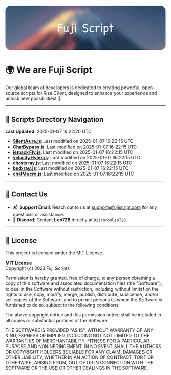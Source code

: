 ![Banner](.github/b.webp)

# 🌍 **We are Fuji Script**

Our global team of developers is dedicated to creating powerful, open-source scripts for Rise Client, designed to enhance your experience and unlock new possibilities! 🌟

---
<!-- SCRIPTS_NAVIGATION_START -->
## 📂 **Scripts Directory Navigation**

**Last Updated**: 2025-01-07 16:22:20 UTC

- **[SilentAura.js](scripts/SilentAura.js)**: Last modified on 2025-01-07 16:22:15 UTC
- **[ChatBypass.js](scripts/ChatBypass.js)**: Last modified on 2025-01-07 16:22:15 UTC
- **[jetpackFly.js](scripts/jetpackFly.js)**: Last modified on 2025-01-07 16:22:15 UTC
- **[velocityHylex.js](scripts/velocityHylex.js)**: Last modified on 2025-01-07 16:22:15 UTC
- **[chestxray.js](scripts/chestxray.js)**: Last modified on 2025-01-07 16:22:15 UTC
- **[bedxray.js](scripts/bedxray.js)**: Last modified on 2025-01-07 16:22:15 UTC
- **[chatMacro.js](scripts/chatMacro.js)**: Last modified on 2025-01-07 16:22:15 UTC

<!-- SCRIPTS_NAVIGATION_END -->

---

## 💬 **Contact Us**  
- 📬 **Support Email**: Reach out to us at [support@fujiscript.com](mailto:support@fujiscript.com) for any questions or assistance.  
- 💬 **Discord**: Contact **Leo728** directly at `Discord@leo728`.

---

## 📜 **License**

This project is licensed under the MIT License.  

**MIT License**  
Copyright (c) 2023 Fuji Scripts  

Permission is hereby granted, free of charge, to any person obtaining a copy of this software and associated documentation files (the "Software"), to deal in the Software without restriction, including without limitation the rights to use, copy, modify, merge, publish, distribute, sublicense, and/or sell copies of the Software, and to permit persons to whom the Software is furnished to do so, subject to the following conditions:  

The above copyright notice and this permission notice shall be included in all copies or substantial portions of the Software.  

THE SOFTWARE IS PROVIDED "AS IS", WITHOUT WARRANTY OF ANY KIND, EXPRESS OR IMPLIED, INCLUDING BUT NOT LIMITED TO THE WARRANTIES OF MERCHANTABILITY, FITNESS FOR A PARTICULAR PURPOSE AND NONINFRINGEMENT. IN NO EVENT SHALL THE AUTHORS OR COPYRIGHT HOLDERS BE LIABLE FOR ANY CLAIM, DAMAGES OR OTHER LIABILITY, WHETHER IN AN ACTION OF CONTRACT, TORT OR OTHERWISE, ARISING FROM, OUT OF OR IN CONNECTION WITH THE SOFTWARE OR THE USE OR OTHER DEALINGS IN THE SOFTWARE.  
